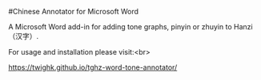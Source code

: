 #Chinese Annotator for Microsoft Word

A Microsoft Word add-in for adding tone graphs, pinyin or zhuyin to Hanzi（汉字）. 

For usage and installation please visit:<br\>

https://twighk.github.io/tghz-word-tone-annotator/
